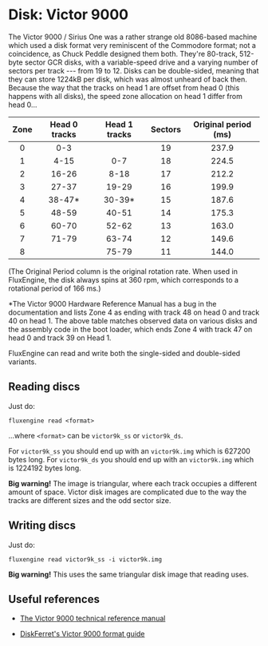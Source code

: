 Disk: Victor 9000
=================

The Victor 9000 / Sirius One was a rather strange old 8086-based machine
which used a disk format very reminiscent of the Commodore format; not a
coincidence, as Chuck Peddle designed them both. They're 80-track, 512-byte
sector GCR disks, with a variable-speed drive and a varying number of sectors
per track --- from 19 to 12. Disks can be double-sided, meaning that they can
store 1224kB per disk, which was almost unheard of back then. Because the way
that the tracks on head 1 are offset from head 0 (this happens with all disks),
the speed zone allocation on head 1 differ from head 0...

| Zone | Head 0 tracks | Head 1 tracks | Sectors | Original period (ms) |
|:----:|:-------------:|:-------------:|:-------:|:--------------------:|
| 0    | 0-3           |               | 19      | 237.9                |
| 1    | 4-15          | 0-7           | 18      | 224.5                |
| 2    | 16-26         | 8-18          | 17      | 212.2                |
| 3    | 27-37         | 19-29         | 16      | 199.9                |
| 4    | 38-47\*       | 30-39\*       | 15      | 187.6                |
| 5    | 48-59         | 40-51         | 14      | 175.3                |
| 6    | 60-70         | 52-62         | 13      | 163.0                |
| 7    | 71-79         | 63-74         | 12      | 149.6                |
| 8    |               | 75-79         | 11      | 144.0                |

(The Original Period column is the original rotation rate. When used in
FluxEngine, the disk always spins at 360 rpm, which corresponds to a rotational
period of 166 ms.)

\*The Victor 9000 Hardware Reference Manual has a bug in the documentation 
and lists Zone 4 as ending with track 48 on head 0 and track 40 on head 1. 
The above table matches observed data on various disks and the assembly 
code in the boot loader, which ends Zone 4 with track 47 on head 0 
and track 39 on Head 1.

FluxEngine can read and write both the single-sided and double-sided variants. 

Reading discs
-------------

Just do:

```
fluxengine read <format>

```

...where `<format>` can be `victor9k_ss` or `victor9k_ds`. 

For `victor9k_ss` you should end up with an `victor9k.img` which is 627200 bytes long. 
For `victor9k_ds` you should end up with an `victor9k.img` which is 1224192 bytes long.

**Big warning!** The image is triangular, where each track occupies a different
amount of space. Victor disk images are complicated due to the way the tracks
are different sizes and the odd sector size.

Writing discs
-------------

Just do:

```
fluxengine read victor9k_ss -i victor9k.img
```

**Big warning!** This uses the same triangular disk image that reading uses.


Useful references
-----------------

  - [The Victor 9000 technical reference manual](http://bitsavers.org/pdf/victor/victor9000/Victor9000TechRef_Jun82.pdf)

  - [DiskFerret's Victor 9000 format guide](https://discferret.com/wiki/Victor_9000_format)

